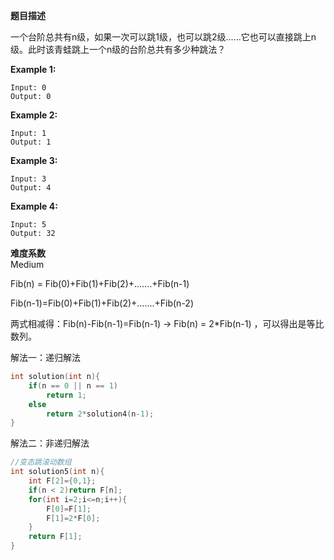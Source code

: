 **题目描述**   

 一个台阶总共有n级，如果一次可以跳1级，也可以跳2级......它也可以直接跳上n级。此时该青蛙跳上一个n级的台阶总共有多少种跳法？

**Example 1:**

```
Input: 0 
Output: 0
```

**Example 2:**

```
Input: 1
Output: 1
```

**Example 3:**

```
Input: 3
Output: 4
```

**Example 4:**

```
Input: 5
Output: 32
```

**难度系数**    
Medium



Fib(n) = Fib(0)+Fib(1)+Fib(2)+.......+Fib(n-1)

Fib(n-1)=Fib(0)+Fib(1)+Fib(2)+.......+Fib(n-2)

两式相减得：Fib(n)-Fib(n-1)=Fib(n-1) -> Fib(n) = 2*Fib(n-1)  ，可以得出是等比数列。

解法一：递归解法
```c++
int solution(int n){
    if(n == 0 || n == 1)
        return 1;
    else
        return 2*solution4(n-1);
}

```

解法二：非递归解法

```c++
//变态跳滚动数组
int solution5(int n){ 
    int F[2]={0,1};
    if(n < 2)return F[n];
    for(int i=2;i<=n;i++){
        F[0]=F[1];
        F[1]=2*F[0];
    }
    return F[1];
}
```

